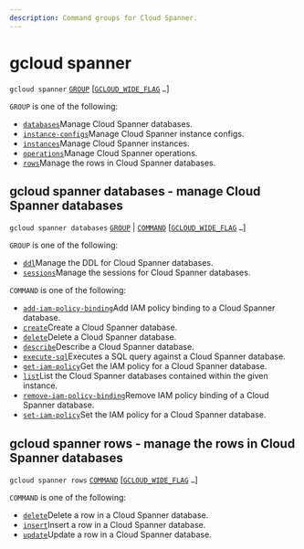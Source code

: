 ```yaml
---
description: Command groups for Cloud Spanner.
---
```


# gcloud spanner

`gcloud spanner` [`GROUP`](https://cloud.google.com/sdk/gcloud/reference/spanner/#GROUP) \[[`GCLOUD_WIDE_FLAG`](https://cloud.google.com/sdk/gcloud/reference/spanner/#GCLOUD-WIDE-FLAGS) `…`\]

`GROUP` is one of the following:

* [`databases`](https://cloud.google.com/sdk/gcloud/reference/spanner/databases)Manage Cloud Spanner databases.
* [`instance-configs`](https://cloud.google.com/sdk/gcloud/reference/spanner/instance-configs)Manage Cloud Spanner instance configs.
* [`instances`](https://cloud.google.com/sdk/gcloud/reference/spanner/instances)Manage Cloud Spanner instances.
* [`operations`](https://cloud.google.com/sdk/gcloud/reference/spanner/operations)Manage Cloud Spanner operations.
* [`rows`](https://cloud.google.com/sdk/gcloud/reference/spanner/rows)Manage the rows in Cloud Spanner databases.

## gcloud spanner databases - manage Cloud Spanner databases

`gcloud spanner databases` [`GROUP`](https://cloud.google.com/sdk/gcloud/reference/spanner/databases/#GROUP) \| [`COMMAND`](https://cloud.google.com/sdk/gcloud/reference/spanner/databases/#COMMAND) \[[`GCLOUD_WIDE_FLAG`](https://cloud.google.com/sdk/gcloud/reference/spanner/databases/#GCLOUD-WIDE-FLAGS) `…`\]

`GROUP` is one of the following:

* [`ddl`](https://cloud.google.com/sdk/gcloud/reference/spanner/databases/ddl)Manage the DDL for Cloud Spanner databases.
* [`sessions`](https://cloud.google.com/sdk/gcloud/reference/spanner/databases/sessions)Manage the sessions for Cloud Spanner databases.

`COMMAND` is one of the following:

* [`add-iam-policy-binding`](https://cloud.google.com/sdk/gcloud/reference/spanner/databases/add-iam-policy-binding)Add IAM policy binding to a Cloud Spanner database.
* [`create`](https://cloud.google.com/sdk/gcloud/reference/spanner/databases/create)Create a Cloud Spanner database.
* [`delete`](https://cloud.google.com/sdk/gcloud/reference/spanner/databases/delete)Delete a Cloud Spanner database.
* [`describe`](https://cloud.google.com/sdk/gcloud/reference/spanner/databases/describe)Describe a Cloud Spanner database.
* [`execute-sql`](https://cloud.google.com/sdk/gcloud/reference/spanner/databases/execute-sql)Executes a SQL query against a Cloud Spanner database.
* [`get-iam-policy`](https://cloud.google.com/sdk/gcloud/reference/spanner/databases/get-iam-policy)Get the IAM policy for a Cloud Spanner database.
* [`list`](https://cloud.google.com/sdk/gcloud/reference/spanner/databases/list)List the Cloud Spanner databases contained within the given instance.
* [`remove-iam-policy-binding`](https://cloud.google.com/sdk/gcloud/reference/spanner/databases/remove-iam-policy-binding)Remove IAM policy binding of a Cloud Spanner database.
* [`set-iam-policy`](https://cloud.google.com/sdk/gcloud/reference/spanner/databases/set-iam-policy)Set the IAM policy for a Cloud Spanner database.

## gcloud spanner rows - manage the rows in Cloud Spanner databases

`gcloud spanner rows` [`COMMAND`](https://cloud.google.com/sdk/gcloud/reference/spanner/rows/#COMMAND) \[[`GCLOUD_WIDE_FLAG`](https://cloud.google.com/sdk/gcloud/reference/spanner/rows/#GCLOUD-WIDE-FLAGS) `…`\]

`COMMAND` is one of the following:

* [`delete`](https://cloud.google.com/sdk/gcloud/reference/spanner/rows/delete)Delete a row in a Cloud Spanner database.
* [`insert`](https://cloud.google.com/sdk/gcloud/reference/spanner/rows/insert)Insert a row in a Cloud Spanner database.
* [`update`](https://cloud.google.com/sdk/gcloud/reference/spanner/rows/update)Update a row in a Cloud Spanner database.



